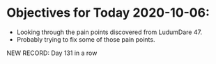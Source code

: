 # Objectives for Today 2020-10-06:

- Looking through the pain points discovered from LudumDare 47.
- Probably trying to fix some of those pain points.

NEW RECORD: Day 131 in a row
